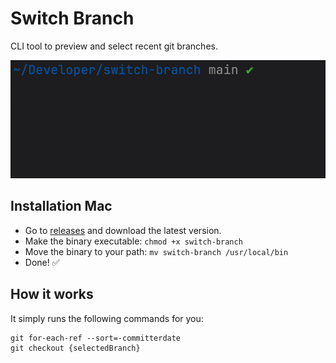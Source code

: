# Switch Branch

CLI tool to preview and select recent git branches.

![demo gif](demo.gif)

## Installation Mac

- Go to [releases](https://github.com/oscarheimdahl/switch-branch/releases) and download the latest version.
- Make the binary executable: `chmod +x switch-branch`
- Move the binary to your path: `mv switch-branch /usr/local/bin`
- Done! ✅

## How it works

It simply runs the following commands for you:

```
git for-each-ref --sort=-committerdate
git checkout {selectedBranch}
```
